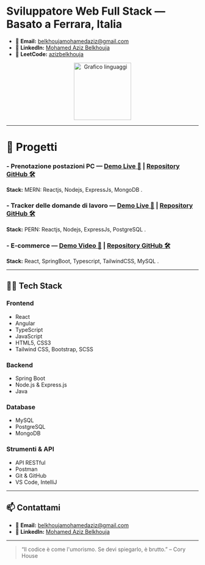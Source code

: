# **Sviluppatore Web Full Stack — Basato a Ferrara, Italia**

- 📧 **Email:** [belkhoujamohamedaziz@gmail.com](mailto:belkhoujamohamedaziz@gmail.com)  
- 💼 **LinkedIn:** [Mohamed Aziz Belkhouja](https://www.linkedin.com/in/mohamed-aziz-belkhouja/)  
- 🧩 **LeetCode:** [azizbelkhouja](https://leetcode.com/azizbelkhouja/)

<div align="center">
  <img src="https://github-readme-stats.vercel.app/api/top-langs?username=azizbelkhouja&layout=compact&langs_count=6&theme=dracula&hide_border=false" height="150" alt="Grafico linguaggi" />
</div>

---

# **🚀 Progetti**
### - **Prenotazione postazioni PC** — [Demo Live 🔗](https://campuslab-live.onrender.com/) | [Repository GitHub 🛠️](https://github.com/azizbelkhouja/CampusLab)  
**Stack:** MERN: Reactjs, Nodejs, ExpressJs, MongoDB .

### - **Tracker delle domande di lavoro** — [Demo Live 🔗](https://jobbando.onrender.com/) | [Repository GitHub 🛠️](https://github.com/azizbelkhouja/Job-Application-Tracker)  
**Stack:** PERN: Reactjs, Nodejs, ExpressJs, PostgreSQL .

### - **E-commerce** — [Demo Video 🔗](https://youtu.be/ejPPBZP1dF4) | [Repository GitHub 🛠️](https://github.com/azizbelkhouja/CampusMarket)  
**Stack:** React, SpringBoot, Typescript, TailwindCSS, MySQL .

---

## 🧑‍💻 Tech Stack

### Frontend
- React  
- Angular  
- TypeScript  
- JavaScript  
- HTML5, CSS3  
- Tailwind CSS, Bootstrap, SCSS  

### Backend
- Spring Boot  
- Node.js & Express.js  
- Java  

### Database
- MySQL  
- PostgreSQL  
- MongoDB  

### Strumenti & API
- API RESTful  
- Postman  
- Git & GitHub  
- VS Code, IntelliJ  

---

## 📫 Contattami

- 📧 **Email:** [belkhoujamohamedaziz@gmail.com](mailto:belkhoujamohamedaziz@gmail.com)  
- 💼 **LinkedIn:** [Mohamed Aziz Belkhouja](https://www.linkedin.com/in/mohamed-aziz-belkhouja/)  

---

> “Il codice è come l'umorismo. Se devi spiegarlo, è brutto.” – Cory House
